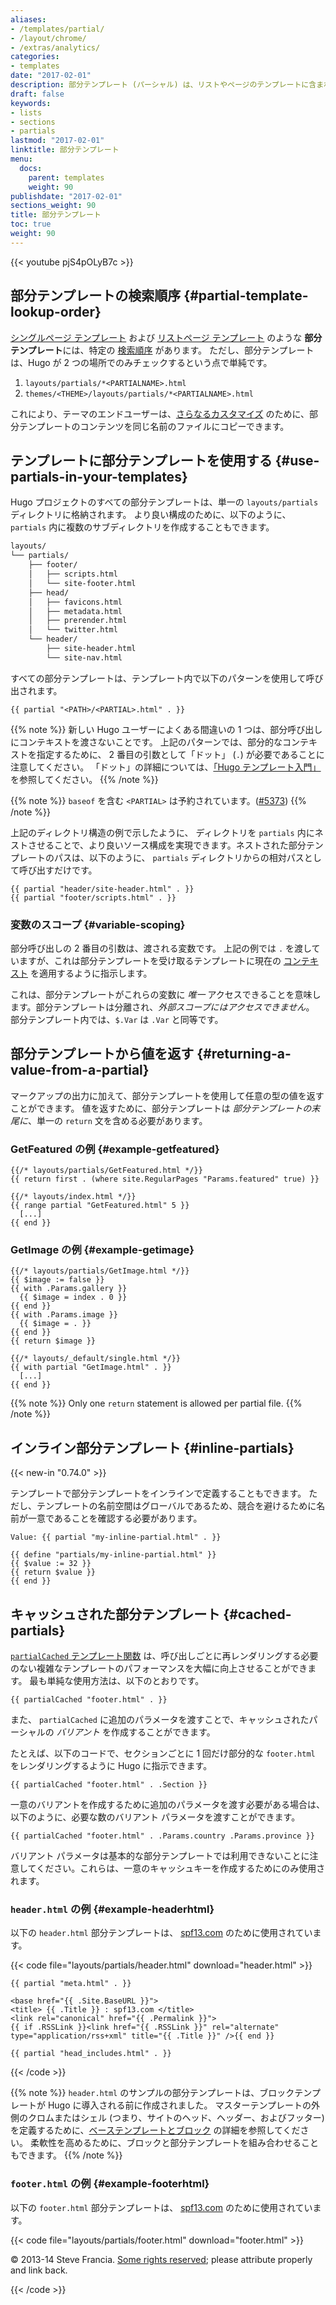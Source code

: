 ```yaml
---
aliases:
- /templates/partial/
- /layout/chrome/
- /extras/analytics/
categories:
- templates
date: "2017-02-01"
description: 部分テンプレート (パーシャル) は、リストやページのテンプレートに含まれる、文脈を考慮した小さなコンポーネントで、テンプレートを DRY に保つために経済的に使用できます。
draft: false
keywords:
- lists
- sections
- partials
lastmod: "2017-02-01"
linktitle: 部分テンプレート
menu:
  docs:
    parent: templates
    weight: 90
publishdate: "2017-02-01"
sections_weight: 90
title: 部分テンプレート
toc: true
weight: 90
---
```


{{< youtube pjS4pOLyB7c >}}

## 部分テンプレートの検索順序 {#partial-template-lookup-order}

[シングルページ テンプレート][singletemps] および [リストページ テンプレート][listtemps] のような **部分テンプレート**には、特定の [検索順序][lookup order] があります。 ただし、部分テンプレートは、Hugo が 2 つの場所でのみチェックするという点で単純です。

1. `layouts/partials/*<PARTIALNAME>.html`
2. `themes/<THEME>/layouts/partials/*<PARTIALNAME>.html`

これにより、テーマのエンドユーザーは、[さらなるカスタマイズ][customize] のために、部分テンプレートのコンテンツを同じ名前のファイルにコピーできます。

## テンプレートに部分テンプレートを使用する {#use-partials-in-your-templates}

Hugo プロジェクトのすべての部分テンプレートは、単一の `layouts/partials` ディレクトリに格納されます。 より良い構成のために、以下のように、`partials` 内に複数のサブディレクトリを作成することもできます。

```txt
layouts/
└── partials/
    ├── footer/
    │   ├── scripts.html
    │   └── site-footer.html
    ├── head/
    │   ├── favicons.html
    │   ├── metadata.html
    │   ├── prerender.html
    │   └── twitter.html
    └── header/
        ├── site-header.html
        └── site-nav.html
```

すべての部分テンプレートは、テンプレート内で以下のパターンを使用して呼び出されます。

```go-html-template
{{ partial "<PATH>/<PARTIAL>.html" . }}
```

{{% note %}}
新しい Hugo ユーザーによくある間違いの 1 つは、部分呼び出しにコンテキストを渡さないことです。 上記のパターンでは、部分的なコンテキストを指定するために、 2 番目の引数として「ドット」 (`.`) が必要であることに注意してください。 「ドット」の詳細については、[「Hugo テンプレート入門」](/templates/introduction/) を参照してください。
{{% /note %}}

{{% note %}}
`baseof` を含む `<PARTIAL>` は予約されています。([#5373](https://github.com/gohugoio/hugo/issues/5373))
{{% /note %}}

上記のディレクトリ構造の例で示したように、 ディレクトリを `partials` 内にネストさせることで、より良いソース構成を実現できます。ネストされた部分テンプレートのパスは、以下のように、 `partials` ディレクトリからの相対パスとして呼び出すだけです。

```go-html-template
{{ partial "header/site-header.html" . }}
{{ partial "footer/scripts.html" . }}
```

### 変数のスコープ {#variable-scoping}

部分呼び出しの 2 番目の引数は、渡される変数です。 上記の例では `.` を渡していますが、これは部分テンプレートを受け取るテンプレートに現在の [コンテキスト][context] を適用するように指示します。

これは、部分テンプレートがこれらの変数に *唯一* アクセスできることを意味します。部分テンプレートは分離され、*外部スコープにはアクセスできません*。 部分テンプレート内では、`$.Var` は `.Var` と同等です。

## 部分テンプレートから値を返す {#returning-a-value-from-a-partial}

マークアップの出力に加えて、部分テンプレートを使用して任意の型の値を返すことができます。 値を返すために、部分テンプレートは *部分テンプレートの末尾に*、単一の `return` 文を含める必要があります。

### GetFeatured の例 {#example-getfeatured}

```go-html-template
{{/* layouts/partials/GetFeatured.html */}}
{{ return first . (where site.RegularPages "Params.featured" true) }}
```

```go-html-template
{{/* layouts/index.html */}}
{{ range partial "GetFeatured.html" 5 }}
  [...]
{{ end }}
```

### GetImage の例 {#example-getimage}

```go-html-template
{{/* layouts/partials/GetImage.html */}}
{{ $image := false }}
{{ with .Params.gallery }}
  {{ $image = index . 0 }}
{{ end }}
{{ with .Params.image }}
  {{ $image = . }}
{{ end }}
{{ return $image }}
```

```go-html-template
{{/* layouts/_default/single.html */}}
{{ with partial "GetImage.html" . }}
  [...]
{{ end }}
```

{{% note %}}
Only one `return` statement is allowed per partial file.
{{% /note %}}

## インライン部分テンプレート {#inline-partials}

{{< new-in "0.74.0" >}}

テンプレートで部分テンプレートをインラインで定義することもできます。 ただし、テンプレートの名前空間はグローバルであるため、競合を避けるために名前が一意であることを確認する必要があります。

```go-html-template
Value: {{ partial "my-inline-partial.html" . }}

{{ define "partials/my-inline-partial.html" }}
{{ $value := 32 }}
{{ return $value }}
{{ end }}
```

## キャッシュされた部分テンプレート {#cached-partials}

[`partialCached` テンプレート関数][partialcached] は、呼び出しごとに再レンダリングする必要のない複雑なテンプレートのパフォーマンスを大幅に向上させることができます。 最も単純な使用方法は、以下のとおりです。

```go-html-template
{{ partialCached "footer.html" . }}
```

また、 `partialCached` に追加のパラメータを渡すことで、キャッシュされたパーシャルの *バリアント* を作成することができます。

たとえば、以下のコードで、セクションごとに 1 回だけ部分的な `footer.html` をレンダリングするように Hugo に指示できます。

```go-html-template
{{ partialCached "footer.html" . .Section }}
```

一意のバリアントを作成するために追加のパラメータを渡す必要がある場合は、以下のように、必要な数のバリアント パラメータを渡すことができます。

```go-html-template
{{ partialCached "footer.html" . .Params.country .Params.province }}
```

バリアント パラメータは基本的な部分テンプレートでは利用できないことに注意してください。これらは、一意のキャッシュキーを作成するためにのみ使用されます。

### `header.html` の例 {#example-headerhtml}

以下の `header.html` 部分テンプレートは、 [spf13.com](https://spf13.com/) のために使用されています。

{{< code file="layouts/partials/header.html" download="header.html" >}}
<!DOCTYPE html>
<html class="no-js" lang="en-US" prefix="og: http://ogp.me/ns# fb: http://ogp.me/ns/fb#">
<head>
    <meta charset="utf-8">

    {{ partial "meta.html" . }}

    <base href="{{ .Site.BaseURL }}">
    <title> {{ .Title }} : spf13.com </title>
    <link rel="canonical" href="{{ .Permalink }}">
    {{ if .RSSLink }}<link href="{{ .RSSLink }}" rel="alternate" type="application/rss+xml" title="{{ .Title }}" />{{ end }}

    {{ partial "head_includes.html" . }}
</head>
{{< /code >}}

{{% note %}}
`header.html` のサンプルの部分テンプレートは、ブロックテンプレートが Hugo に導入される前に作成されました。 マスターテンプレートの外側のクロムまたはシェル (つまり、サイトのヘッド、ヘッダー、およびフッター) を定義するために、[ベーステンプレートとブロック](/templates/base/) の詳細を参照してください。 柔軟性を高めるために、ブロックと部分テンプレートを組み合わせることもできます。
{{% /note %}}

### `footer.html` の例 {#example-footerhtml}

以下の `footer.html` 部分テンプレートは、 [spf13.com](https://spf13.com/) のために使用されています。

{{< code file="layouts/partials/footer.html" download="footer.html" >}}
<footer>
  <div>
    <p>
    &copy; 2013-14 Steve Francia.
    <a href="https://creativecommons.org/licenses/by/3.0/" title="Creative Commons Attribution">Some rights reserved</a>;
    please attribute properly and link back.
    </p>
  </div>
</footer>
{{< /code >}}

[context]: /templates/introduction/ "Go テンプレートについて理解する上で最も見落としやすいコンセプトは、ドットが常に現在のコンテキストを参照する方法です。"
[customize]: /themes/customizing/ "Hugo は、ユーザーが Hugo のテンプレート検索順序に慣れている限り、テーマをカスタマイズする簡単な手段を提供します。"
[listtemps]: /templates/lists/ "Hugo のシステムを効果的に活用するには、セクション、タクソノミー、ホームページのコンテンツをリスト化し、順序付けるリストページの処理方法を確認してください。"
[lookup order]: /templates/lookup-order/ "テンプレートをドライに保つには、Hugo の検索順序に関するドキュメントを読んでください。"
[partialcached]: /functions/partialcached/ "Hugo がすべてのページでレンダリングする必要のない部分テンプレートをキャッシュできる場合は、部分テンプレート キャッシュ関数を使用してビルド時間を改善します。"
[singletemps]: /templates/single-page-templates/ "Hugo のテンプレートの最も一般的な形式は、シングルコンテンツ テンプレートです。 個々のページのためのテンプレートを作成する方法については、ドキュメントを参照してください。"
[themes]: /themes/
